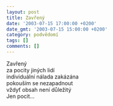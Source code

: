 ```yaml
---
layout: post
title: Zavřený
date: '2003-07-15 17:00:00 +0200'
date_gmt: '2003-07-15 15:00:00 +0200'
category: podvědomí
tags: []
comments: []
---
```


<p>Zavřený<br>za pocity jiných lidí<br>individuální nálada zakázána<br>pokouším se nezapadnout<br>vždyť obsah není důležitý<br>Jen pocit...</p>
